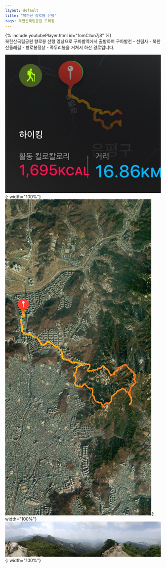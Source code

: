 ```yaml
---
layout: default
title: "북한산 향로봉 산행"
tags: 북한산국립공원 트레킹
---
```


{% include youtubePlayer.html id="1omCllun7j8" %}
<br>
북한산국립공원 향로봉 산행 영상으로 구파발역에서 출발하여 구파발천 - 선림사 - 북한산둘레길 - 향로봉정상 - 족두리봉을 거쳐서 하산 경로입니다.
<br>

![산행정보](/images/2021-06-06-북한산국립공원-향로봉-산행/IMG_5681.jpeg){: width="100%"}<br>
![산행루트](/images/2021-06-06-북한산국립공원-향로봉-산행/IMG_5682.jpeg){: width="100%"}<br>
![향로봉 정상에서의 파노라마](/images/2021-06-06-북한산국립공원-향로봉-산행/IMG_5680.jpg){: width="100%"}
